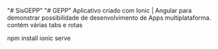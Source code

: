 "# SisGEPP" 
"# GEPP" 
Aplicativo criado com Ionic | Angular para demonstrar possibilidade de desenvolvimento de Apps multiplataforma.
contém várias tabs e rotas

npm install
ionic serve

